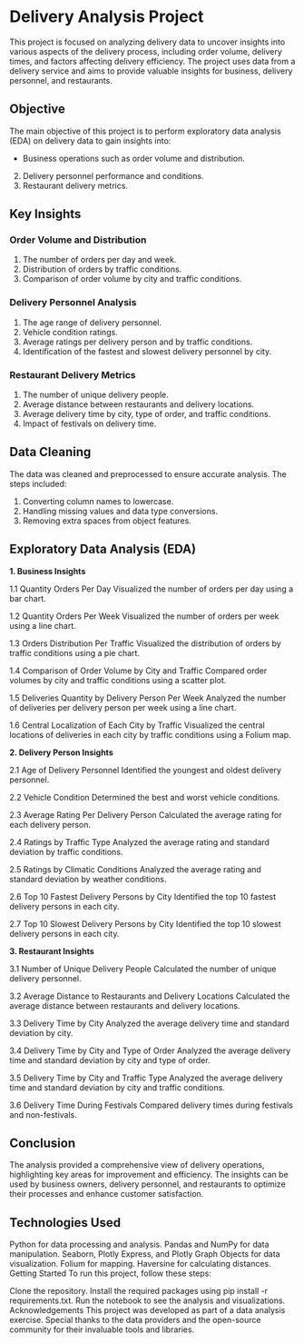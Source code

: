 # Delivery Analysis Project
This project is focused on analyzing delivery data to uncover insights into various aspects of the delivery process, including order volume, delivery times, and factors affecting delivery efficiency. The project uses data from a delivery service and aims to provide valuable insights for business, delivery personnel, and restaurants.

## Objective
The main objective of this project is to perform exploratory data analysis (EDA) on delivery data to gain insights into:

* Business operations such as order volume and distribution.
2. Delivery personnel performance and conditions.
3. Restaurant delivery metrics.

## Key Insights
### Order Volume and Distribution

1. The number of orders per day and week.
2. Distribution of orders by traffic conditions.
3. Comparison of order volume by city and traffic conditions.
   
### Delivery Personnel Analysis

1. The age range of delivery personnel.
2. Vehicle condition ratings.
3. Average ratings per delivery person and by traffic conditions.
4. Identification of the fastest and slowest delivery personnel by city.

### Restaurant Delivery Metrics

1. The number of unique delivery people.
2. Average distance between restaurants and delivery locations.
3. Average delivery time by city, type of order, and traffic conditions.
4. Impact of festivals on delivery time.

## Data Cleaning
The data was cleaned and preprocessed to ensure accurate analysis. The steps included:

1. Converting column names to lowercase.
2. Handling missing values and data type conversions.
3. Removing extra spaces from object features.
   
## Exploratory Data Analysis (EDA)
**1. Business Insights**

1.1 Quantity Orders Per Day
Visualized the number of orders per day using a bar chart.

1.2 Quantity Orders Per Week
Visualized the number of orders per week using a line chart.

1.3 Orders Distribution Per Traffic
Visualized the distribution of orders by traffic conditions using a pie chart.

1.4 Comparison of Order Volume by City and Traffic
Compared order volumes by city and traffic conditions using a scatter plot.

1.5 Deliveries Quantity by Delivery Person Per Week
Analyzed the number of deliveries per delivery person per week using a line chart.

1.6 Central Localization of Each City by Traffic
Visualized the central locations of deliveries in each city by traffic conditions using a Folium map.

**2. Delivery Person Insights**

2.1 Age of Delivery Personnel
Identified the youngest and oldest delivery personnel.

2.2 Vehicle Condition
Determined the best and worst vehicle conditions.

2.3 Average Rating Per Delivery Person
Calculated the average rating for each delivery person.

2.4 Ratings by Traffic Type
Analyzed the average rating and standard deviation by traffic conditions.

2.5 Ratings by Climatic Conditions
Analyzed the average rating and standard deviation by weather conditions.

2.6 Top 10 Fastest Delivery Persons by City
Identified the top 10 fastest delivery persons in each city.

2.7 Top 10 Slowest Delivery Persons by City
Identified the top 10 slowest delivery persons in each city.

**3. Restaurant Insights**

3.1 Number of Unique Delivery People
Calculated the number of unique delivery personnel.

3.2 Average Distance to Restaurants and Delivery Locations
Calculated the average distance between restaurants and delivery locations.

3.3 Delivery Time by City
Analyzed the average delivery time and standard deviation by city.

3.4 Delivery Time by City and Type of Order
Analyzed the average delivery time and standard deviation by city and type of order.

3.5 Delivery Time by City and Traffic Type
Analyzed the average delivery time and standard deviation by city and traffic conditions.

3.6 Delivery Time During Festivals
Compared delivery times during festivals and non-festivals.

## Conclusion
The analysis provided a comprehensive view of delivery operations, highlighting key areas for improvement and efficiency. The insights can be used by business owners, delivery personnel, and restaurants to optimize their processes and enhance customer satisfaction.

## Technologies Used
Python for data processing and analysis.
Pandas and NumPy for data manipulation.
Seaborn, Plotly Express, and Plotly Graph Objects for data visualization.
Folium for mapping.
Haversine for calculating distances.
Getting Started
To run this project, follow these steps:

Clone the repository.
Install the required packages using pip install -r requirements.txt.
Run the notebook to see the analysis and visualizations.
Acknowledgements
This project was developed as part of a data analysis exercise. Special thanks to the data providers and the open-source community for their invaluable tools and libraries.
